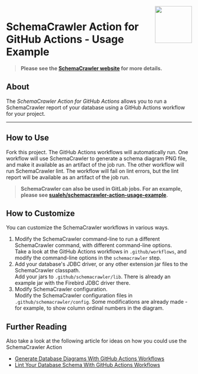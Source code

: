 <img src="https://raw.githubusercontent.com/schemacrawler/SchemaCrawler/master/schemacrawler-website/src/site/resources/images/schemacrawler_logo.png" height="100px" width="100px" align="right" />

# SchemaCrawler Action for GitHub Actions - Usage Example

> **Please see the [SchemaCrawler website](https://www.schemacrawler.com/) for more details.**

## About

The *SchemaCrawler Action for GitHub Actions* allows you to run a SchemaCrawler report of your database using a GitHub Actions workflow for your project.


-----

## How to Use

Fork this project. The GitHub Actions workflows will automatically run. One workflow will use SchemaCrawler to generate a schema diagram PNG file, and make it available as an artifact of the job run. The other workflow will run SchemaCrawler lint. The workflow will fail on lint errors, but the lint report will be available as an artifact of the job run.

> **SchemaCrawler can also be used in GitLab jobs. For an example, please see [sualeh/schemacrawler-action-usage-example](https://gitlab.com/sualeh/schemacrawler-action-usage-example).**

## How to Customize

You can customize the SchemaCrawler workflows in various ways.

1. Modify the SchemaCrawler command-line to run a different SchemaCrawler command, with different command-line options.  
Take a look at the GitHub Actions workflows in `.github/workflows`, and modify the command-line options in the `schemacrawler` step.
2. Add your database's JDBC driver, or any other extension jar files to the SchemaCrawler classpath.  
Add your jars to `.github/schemacrawler/lib`. There is already an example jar with the Firebird JDBC driver there.
3. Modify SchemaCrawler configuration.  
Modify the SchemaCrawler configuration files in `.github/schemacrawler/config`. Some modifications are already made - for example, to show column ordinal numbers in the diagram.

## Further Reading

Also take a look at the following article for ideas on how you could use the SchemaCrawler Action
- [Generate Database Diagrams With GitHub Actions Workflows](https://dev.to/sualeh/generate-database-diagrams-with-github-actions-workflows-4l96)
- [Lint Your Database Schema With GitHub Actions Workflows](https://dev.to/sualeh/lint-your-database-schema-with-github-actions-workflows-57cg)

